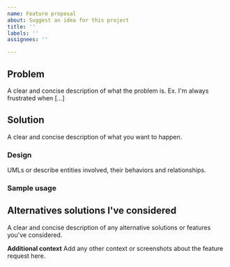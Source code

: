 ```yaml
---
name: Feature proposal
about: Suggest an idea for this project
title: ''
labels: ''
assignees: ''

---
```


## Problem
A clear and concise description of what the problem is. Ex. I'm always frustrated when [...]

## Solution
A clear and concise description of what you want to happen.

### Design
UMLs or describe entities involved, their behaviors and relationships.

### Sample usage

## Alternatives solutions I've considered
A clear and concise description of any alternative solutions or features you've considered.



**Additional context**
Add any other context or screenshots about the feature request here.

